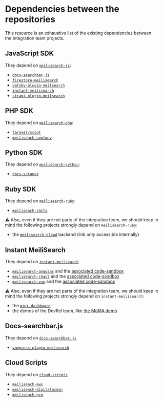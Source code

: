 # Dependencies between the repositories

This resource is an exhaustive list of the existing dependencies between the integration team projects.

## JavaScript SDK

They depend on [`meilisearch-js`](https://github.com/meilisearch/meilisearch-js):
- [`docs-searchbar.js`](https://github.com/meilisearch/docs-searchbar.js)
- [`firestore-meilisearch`](https://github.com/meilisearch/firestore-meilisearch/)
- [`gatsby-plugin-meilsearch`](https://github.com/meilisearch/gatsby-plugin-meilisearch/)
- [`instant-meilisearch`](https://github.com/meilisearch/instant-meilisearch/)
- [`strapi-plugin-meilsearch`](https://github.com/meilisearch/strapi-plugin-meilisearch/)

## PHP SDK

They depend on [`meilisearch-php`](https://github.com/meilisearch/meilisearch-php):
- [`laravel/scout`](https://github.com/laravel/scout)
- [`meiliseach-symfony`](https://github.com/meilisearch/meilisearch-symfony/)

## Python SDK

They depend on [`meilisearch-python`](https://github.com/meilisearch/meilisearch-python):
- [`docs-scraper`](https://github.com/meilisearch/docs-scraper/)

## Ruby SDK

They depend on [`meilisearch-ruby`](https://github.com/meilisearch/meilisearch-ruby):
- [`meiliseach-rails`](https://github.com/meilisearch/meilisearch-rails/)

⚠️ Also, even if they are not parts of the integration team, we should keep in mind the following projects strongly depend on `meilisearch-ruby`:
- the [`meilisearch-cloud`](https://github.com/meilisearch/meilisearch-cloud) backend (link only accessible internally)

## Instant MeiliSearch

They depend on [`instant-meilsearch`](https://github.com/meilisearch/instant-meilisearch/)
- [`meilisearch-angular`](https://github.com/meilisearch/meilisearch-angular/) and the [associated code-sandbox](https://codesandbox.io/s/im-angularis-7xipe?file=/src/app/app.component.ts)
- [`meilisearch-react`](https://github.com/meilisearch/meilisearch-react/) and the [associated code-sandbox](https://codesandbox.io/s/ms-react-is-sh9ud?fontsize=14&hidenavigation=1&theme=dark)
- [`meilisearch-vue`](https://github.com/meilisearch/meilisearch-vue/) and the [associated code-sandbox](https://codesandbox.io/s/ms-vue-is-1d6bi?fontsize=14&hidenavigation=1&theme=dark)

⚠️ Also, even if they are not parts of the integration team, we should keep in mind the following projects strongly depend on `instant-meilisearch`:
- the [`mini-dashboard`](https://github.com/meilisearch/mini-dashboard)
- the demos of the DevRel team, like [the MoMA demo](https://github.com/meilisearch/demo-MoMA)

## Docs-searchbar.js

They depend on [`docs-searchbar.js`](https://github.com/meilisearch/docs-searchbar.js)
- [`vuepress-plugin-meilsearch`](https://github.com/meilisearch/vuepress-plugin-meilisearch/)

## Cloud Scripts

They depend on [`cloud-scripts`](https://github.com/meilisearch/cloud-scripts)
- [`meiliseach-aws`](https://github.com/meilisearch/meilisearch-aws/)
- [`meiliseach-digitalocean`](https://github.com/meilisearch/meilisearch-gcp/)
- [`meiliseach-gcp`](https://github.com/meilisearch/meilisearch-gcp/)
